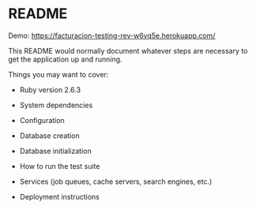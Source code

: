 # README
Demo: https://facturacion-testing-rev-w6vq5e.herokuapp.com/

This README would normally document whatever steps are necessary to get the
application up and running.

Things you may want to cover:

* Ruby version 
  2.6.3

* System dependencies

* Configuration

* Database creation

* Database initialization

* How to run the test suite

* Services (job queues, cache servers, search engines, etc.)

* Deployment instructions


